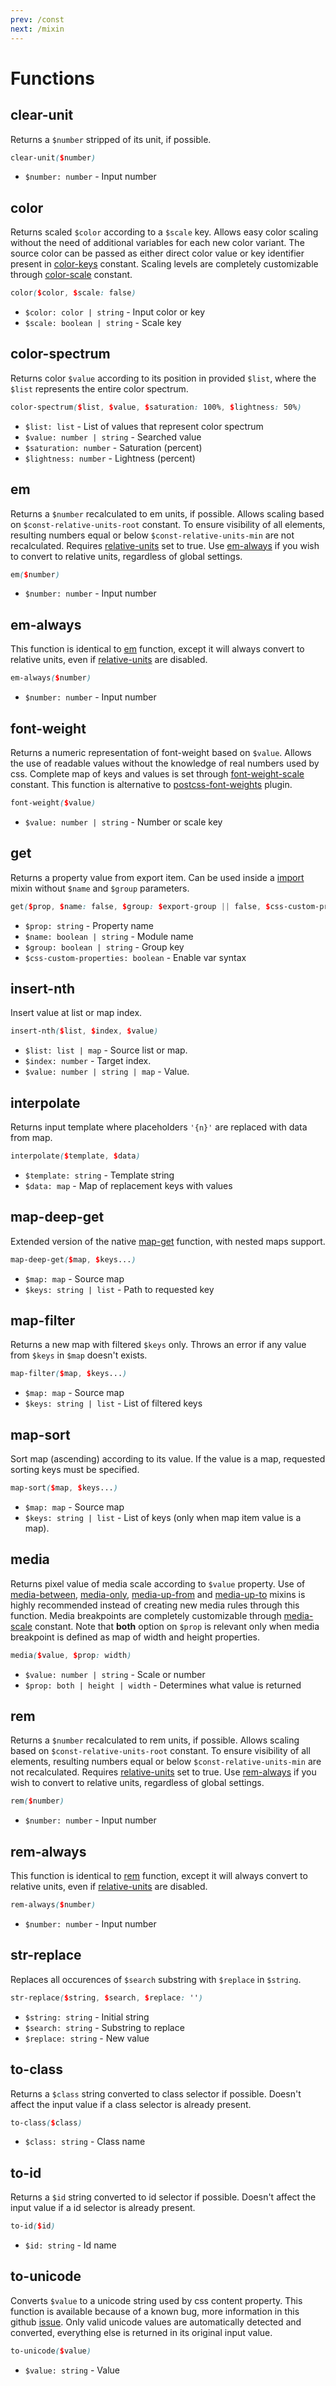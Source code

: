 ```yaml
---
prev: /const
next: /mixin
---
```


# Functions

## clear-unit <Badge text="utils" />

Returns a `$number` stripped of its unit, if possible.

```scss
clear-unit($number)
```

- `$number: number` - Input number

## color

Returns scaled `$color` according to a `$scale` key. Allows easy color scaling
without the need of additional variables for each new color variant. The source
color can be passed as either direct color value or key identifier present in
[color-keys](/const.md#color-keys) constant. Scaling levels are completely
customizable through [color-scale](/const.md#color-scale) constant.

```scss
color($color, $scale: false)
```

- `$color: color | string` - Input color or key
- `$scale: boolean | string` - Scale key

## color-spectrum <Badge text="utils" />

Returns color `$value` according to its position in provided `$list`, where the
`$list` represents the entire color spectrum.

```scss
color-spectrum($list, $value, $saturation: 100%, $lightness: 50%)
```

- `$list: list` - List of values that represent color spectrum
- `$value: number | string` - Searched value
- `$saturation: number` - Saturation (percent)
- `$lightness: number` - Lightness (percent)

## em

Returns a `$number` recalculated to em units, if possible. Allows scaling based
on `$const-relative-units-root` constant. To ensure visibility of all elements,
resulting numbers equal or below `$const-relative-units-min` are not
recalculated. Requires [relative-units](/const.md#relative-units) set to true.
Use [em-always](#em-always) if you wish to convert to relative units, regardless
of global settings.

```scss
em($number)
```

- `$number: number` - Input number

## em-always

This function is identical to [em](#em) function, except it will always convert
to relative units, even if [relative-units](/const.md#relative-units) are
disabled.

```scss
em-always($number)
```

- `$number: number` - Input number

## font-weight

Returns a numeric representation of font-weight based on `$value`. Allows the
use of readable values without the knowledge of real numbers used by css.
Complete map of keys and values is set through
[font-weight-scale](/const.md#font-weight-scale) constant. This function is
alternative to
[postcss-font-weights](https://github.com/jonathantneal/postcss-font-weights)
plugin.

```scss
font-weight($value)
```

- `$value: number | string` - Number or scale key

## get

Returns a property value from export item. Can be used inside a
[import](/mixin.md#import) mixin without `$name` and `$group` parameters.

```scss
get($prop, $name: false, $group: $export-group || false, $css-custom-properties: $const-custom-properties)
```

- `$prop: string` - Property name
- `$name: boolean | string` - Module name
- `$group: boolean | string` - Group key
- `$css-custom-properties: boolean` - Enable var syntax

## insert-nth <Badge text="utils" />

Insert value at list or map index.

```scss
insert-nth($list, $index, $value)
```

- `$list: list | map` - Source list or map.
- `$index: number` - Target index.
- `$value: number | string | map` - Value.

## interpolate <Badge text="utils" />

Returns input template where placeholders `'{n}'` are replaced with data from
map.

```scss
interpolate($template, $data)
```

- `$template: string` - Template string
- `$data: map` - Map of replacement keys with values

## map-deep-get <Badge text="utils" />

Extended version of the native
[map-get](http://sass-lang.com/documentation/Sass/Script/Functions.html#map_get-instance_method)
function, with nested maps support.

```scss
map-deep-get($map, $keys...)
```

- `$map: map` - Source map
- `$keys: string | list` - Path to requested key

## map-filter <Badge text="utils" />

Returns a new map with filtered `$keys` only. Throws an error if any value from
`$keys` in `$map` doesn't exists.

```scss
map-filter($map, $keys...)
```

- `$map: map` - Source map
- `$keys: string | list` - List of filtered keys

## map-sort <Badge text="utils" />

Sort map (ascending) according to its value. If the value is a map, requested
sorting keys must be specified.

```scss
map-sort($map, $keys...)
```

- `$map: map` - Source map
- `$keys: string | list` - List of keys (only when map item value is a map).

## media

Returns pixel value of media scale according to `$value` property. Use of
[media-between](#mixin-media-between), [media-only](#mixin-media-only),
[media-up-from](#mixin-media-up-from) and [media-up-to](#mixin-media-up-to)
mixins is highly recommended instead of creating new media rules through this
function. Media breakpoints are completely customizable through
[media-scale](/const.md#media-scale) constant. Note that **both** option on
`$prop` is relevant only when media breakpoint is defined as map of width and
height properties.

```scss
media($value, $prop: width)
```

- `$value: number | string` - Scale or number
- `$prop: both | height | width` - Determines what value is returned

## rem

Returns a `$number` recalculated to rem units, if possible. Allows scaling based
on `$const-relative-units-root` constant. To ensure visibility of all elements,
resulting numbers equal or below `$const-relative-units-min` are not
recalculated. Requires [relative-units](/const.md#relative-units) set to true.
Use [rem-always](#rem-always) if you wish to convert to relative units,
regardless of global settings.

```scss
rem($number)
```

- `$number: number` - Input number

## rem-always

This function is identical to [rem](#rem) function, except it will always
convert to relative units, even if [relative-units](/const.md#relative-units)
are disabled.

```scss
rem-always($number)
```

- `$number: number` - Input number

## str-replace <Badge text="utils" />

Replaces all occurences of `$search` substring with `$replace` in `$string`.

```scss
str-replace($string, $search, $replace: '')
```

- `$string: string` - Initial string
- `$search: string` - Substring to replace
- `$replace: string` - New value

## to-class <Badge text="utils" />

Returns a `$class` string converted to class selector if possible. Doesn't
affect the input value if a class selector is already present.

```scss
to-class($class)
```

- `$class: string` - Class name

## to-id <Badge text="utils" />

Returns a `$id` string converted to id selector if possible. Doesn't affect the
input value if a id selector is already present.

```scss
to-id($id)
```

- `$id: string` - Id name

## to-unicode <Badge text="utils" />

Converts `$value` to a unicode string used by css content property. This
function is available because of a known bug, more information in this github
[issue](https://github.com/sass/sass/issues/1395). Only valid unicode values are
automatically detected and converted, everything else is returned in its
original input value.

```scss
to-unicode($value)
```

- `$value: string` - Value
